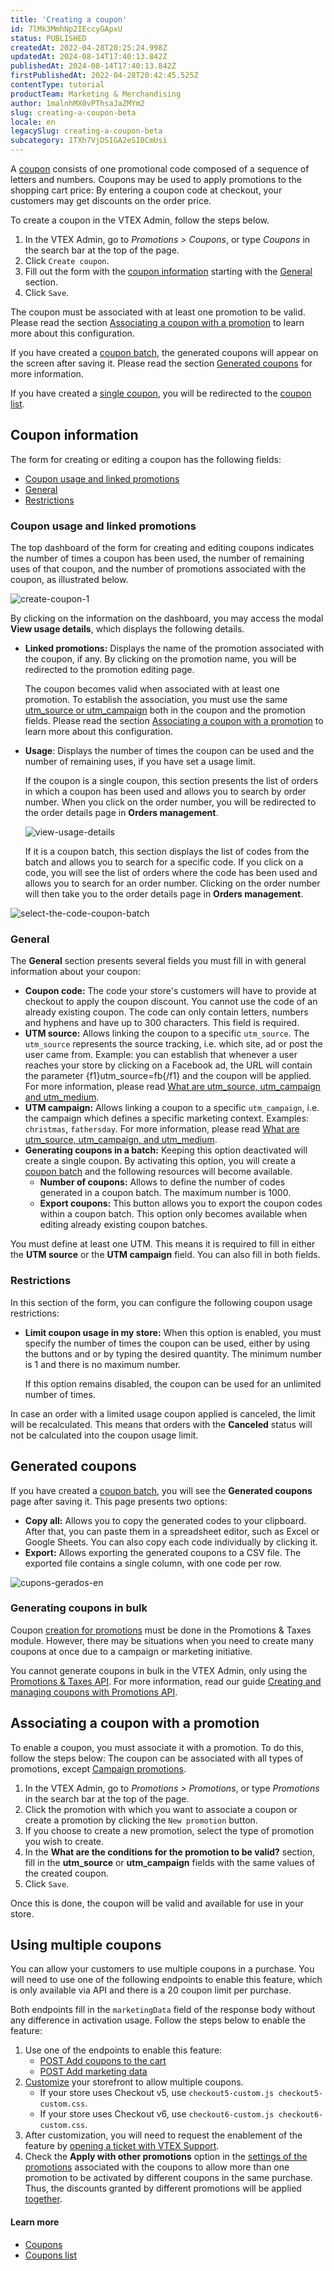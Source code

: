 ```yaml
---
title: 'Creating a coupon'
id: 7lMk3MmhNp2IEccyGApxU
status: PUBLISHED
createdAt: 2022-04-28T20:25:24.998Z
updatedAt: 2024-08-14T17:40:13.842Z
publishedAt: 2024-08-14T17:40:13.842Z
firstPublishedAt: 2022-04-28T20:42:45.525Z
contentType: tutorial
productTeam: Marketing & Merchandising
author: 1malnhMX0vPThsaJaZMYm2
slug: creating-a-coupon-beta
locale: en
legacySlug: creating-a-coupon-beta
subcategory: 1TXh7VjDSIGA2eSI0CmUsi
---
```


A [coupon](https://help.vtex.com/en/tutorial/coupons-beta--1aAEN3ADpz19ss5JCIEBdL) consists of one promotional code composed of a sequence of letters and numbers. Coupons may be used to apply promotions to the shopping cart price: By entering a coupon code at checkout, your customers may get discounts on the order price.

To create a coupon in the VTEX Admin, follow the steps below. 

1. In the VTEX Admin, go to *Promotions > Coupons*, or type *Coupons* in the search bar at the top of the page.
2. Click `Create coupon`.
3. Fill out the form with the [coupon information](#coupon-information) starting with the [General](#general) section.
4. Click `Save`.

The coupon must be associated with at least one promotion to be valid. Please read the section [Associating a coupon with a promotion](#associating-a-coupon-with-a-promotion) to learn more about this configuration.

If you have created a [coupon batch](https://help.vtex.com/en/tutorial/coupons-beta--1aAEN3ADpz19ss5JCIEBdL#coupon-batches), the generated coupons will appear on the screen after saving it. Please read the section [Generated coupons](#generated-coupons) for more information.

If you have created a [single coupon](https://help.vtex.com/en/tutorial/coupons-beta--1aAEN3ADpz19ss5JCIEBdL#single-coupons), you will be redirected to the [coupon list](https://help.vtex.com/en/tutorial/coupons-list-beta--5z5ya3IonsC2W4B5h4JrsZ).

## Coupon information

The form for creating or editing a coupon has the following fields:

* [Coupon usage and linked promotions](#coupon-usage-and-linked-promotions)
* [General](#general)
* [Restrictions](#restrictions)

### Coupon usage and linked promotions

The top dashboard of the form for creating and editing coupons indicates the number of times a coupon has been used, the number of remaining uses of that coupon, and the number of promotions associated with the coupon, as illustrated below.

![create-coupon-1](//images.ctfassets.net/alneenqid6w5/3HAiF63zYFGjrfOnBCl5Hb/12a3cfbee85e20584d8f110a419c6cfe/create-coupon-1.png)

By clicking on the information on the dashboard, you may access the modal **View usage details**, which displays the following details.

* **Linked promotions:** Displays the name of the promotion associated with the coupon, if any. By clicking on the promotion name, you will be redirected to the promotion editing page.

    The coupon becomes valid when associated with at least one promotion. To establish the association, you must use the same [utm_source or utm_campaign](https://help.vtex.com/en/tutorial/what-are-utm-source-utm-campaign-and-utm-medium--2wTz7QJ8KUG6skGAoAQuii) both in the coupon and the promotion fields. Please read the section [Associating a coupon with a promotion](#associating-a-coupon-with-a-promotion) to learn more about this configuration.

* **Usage**: Displays the number of times the coupon can be used and the number of remaining uses, if you have set a usage limit.

    If the coupon is a single coupon, this section presents the list of orders in which a coupon has been used and allows you to search by order number. When you click on the order number, you will be redirected to the order details page in **Orders management**.

    ![view-usage-details](//images.ctfassets.net/alneenqid6w5/1bFOCXCpWwoXzJToacK3BM/628adb058ee54d89dc271d31abb9e26c/view-usage-details.png)

    If it is a coupon batch, this section displays the list of codes from the batch and allows you to search for a specific code. If you click on a code,  you will see the list of orders where the code has been used and allows you to search for an order number. Clicking on the order number will then take you to the order details page in __Orders management__.

![select-the-code-coupon-batch](//images.ctfassets.net/alneenqid6w5/25yE4tmkHYDm4MISaz9upH/e30ef211427e536244083f5ad2045fba/selecione-o-codigo-grupo-en.PNG)

### General

The **General** section presents several fields you must fill in with general information about your coupon:

* **Coupon code:** The code your store's customers will have to provide at checkout to apply the coupon discount. You cannot use the code of an already existing coupon. The code can only contain letters, numbers and hyphens and have up to 300 characters. This field is required.
* **UTM source:** Allows linking the coupon to a specific `utm_source`. The `utm_source` represents the source tracking, i.e. which site, ad or post the user came from. Example: you can establish that whenever a user reaches your store by clicking on a Facebook ad, the URL will contain the parameter {f1}utm_source=fb{/f1} and the coupon will be applied. For more information, please read [What are utm_source, utm_campaign and utm_medium](https://help.vtex.com/en/tutorial/what-are-utm-source-utm-campaign-and-utm-medium--2wTz7QJ8KUG6skGAoAQuii).
* **UTM campaign:** Allows linking a coupon to a specific `utm_campaign`, i.e. the campaign which defines a specific marketing context. Examples: `christmas`, `fathersday`. For more information, please read [What are utm_source, utm_campaign, and utm_medium](https://help.vtex.com/en/tutorial/what-are-utm-source-utm-campaign-and-utm-medium--2wTz7QJ8KUG6skGAoAQuii).
* <i class="fas fa-toggle-on"></i> **Generating coupons in a batch:** Keeping this option deactivated will create a single coupon. By activating this option, you will create a [coupon batch](https://help.vtex.com/en/tutorial/coupons-beta--1aAEN3ADpz19ss5JCIEBdL#coupon-batches) and the following resources will become available. 
    * **Number of coupons:** Allows to define the number of codes generated in a coupon batch. The maximum number is 1000.
    * **Export coupons:** This button allows you to export the coupon codes within a coupon batch. This option only becomes available when editing already existing coupon batches.

<div class="alert alert-warning">
<p>You must define at least one UTM. This means it is required to fill in either the <strong>UTM source</strong> or the <strong>UTM campaign</strong> field. You can also fill in both fields.</p>
</div>

### Restrictions

In this section of the form, you can configure the following coupon usage restrictions:

* <i class="fas fa-toggle-on"></i> **Limit coupon usage in my store:** When this option is enabled, you must specify the number of times the coupon can be used, either by using the buttons <i class="fas fa-minus"></i> and <i class="fas fa-plus"></i> or by typing the desired quantity. The minimum number is 1 and there is no maximum number.

  If this option remains disabled, the coupon can be used for an unlimited number of times.

  <div class="alert alert-warning">
<p>In case an order with a limited usage coupon applied is canceled, the limit will be recalculated. This means that orders with the <strong>Canceled</strong> status will not be calculated into the coupon usage limit.</p>
  </div>

## Generated coupons

If you have created a [coupon batch](https://help.vtex.com/en/tutorial/coupons-beta--1aAEN3ADpz19ss5JCIEBdL#coupon-batches), you will see the __Generated coupons__ page after saving it. This page presents two options:

* <i class="far fa-clone"></i> **Copy all:** Allows you to copy the generated codes to your clipboard. After that, you can paste them in a spreadsheet editor, such as Excel or Google Sheets. You can also copy each code individually by clicking it.
* **Export:** Allows exporting the generated coupons to a CSV file. The exported file contains a single column, with one code per row.

![cupons-gerados-en](//images.ctfassets.net/alneenqid6w5/3Ar3vHIyynacQr9vJ5qUf3/640d534c61c09cae6bb345bbbca25173/cupons-gerados-en.gif)

### Generating coupons in bulk
Coupon [creation for promotions](#creating-coupon) must be done in the Promotions & Taxes module. However, there may be situations when you need to create many coupons at once due to a campaign or marketing initiative.

You cannot generate coupons in bulk in the VTEX Admin, only using the [Promotions & Taxes API](https://developers.vtex.com/docs/api-reference/promotions-and-taxes-api). For more information, read our guide [Creating and managing coupons with Promotions API](https://developers.vtex.com/docs/guides/creating-and-managing-coupons-with-promotions-api).

## Associating a coupon with a promotion 

To enable a coupon, you must associate it with a promotion. To do this, follow the steps below: The coupon can be associated with all types of promotions, except [Campaign promotions](https://help.vtex.com/en/tutorial/campaign-promotion--1ChYXhK2AQGuS6wAqS8Ume).

1. In the VTEX Admin, go to *Promotions > Promotions*, or type *Promotions* in the search bar at the top of the page.
2. Click the promotion with which you want to associate a coupon or create a promotion by clicking the `New promotion` button.
3. If you choose to create a new promotion, select the type of promotion you wish to create.
4. In the **What are the conditions for the promotion to be valid?** section, fill in the **utm_source** or **utm_campaign** fields with the same values of the created coupon.
5. Click `Save`.

Once this is done, the coupon will be valid and available for use in your store.

## Using multiple coupons

You can allow your customers to use multiple coupons in a purchase. You will need to use one of the following endpoints to enable this feature, which is only available via API and there is a 20 coupon limit per purchase.

Both endpoints fill in the `marketingData` field of the response body without any difference in activation usage. Follow the steps below to enable the feature:

1. Use one of the endpoints to enable this feature:
   - [POST Add coupons to the cart](https://developers.vtex.com/docs/api-reference/checkout-api#post-/api/checkout/pub/orderForm/-orderFormId-/coupons)
   - [POST Add marketing data](https://developers.vtex.com/docs/api-reference/checkout-api#post-/api/checkout/pub/orderForm/-orderFormId-/attachments/marketingData)
2. [Customize](https://developers.vtex.com/docs/guides/checkout-customization-guide#customizing-checkout-ui-admin-vtex) your storefront to allow multiple coupons.
   - If your store uses Checkout v5, use `checkout5-custom.js checkout5-custom.css`.
   - If your store uses Checkout v6, use `checkout6-custom.js checkout6-custom.css`.
3. After customization, you will need to request the enablement of the feature by [opening a ticket with VTEX Support](https://help.vtex.com/en/tutorial/abrir-chamados-para-o-suporte-vtex--16yOEqpO32UQYygSmMSSAM).
4. Check the <i class="fas fa-check-square"></i> **Apply with other promotions** option in the [settings of the promotions](https://help.vtex.com/en/tracks/promocoes--6asfF1vFYiZgTQtOzwJchR/7FjbeZdE2KMwk5L1t98pZI#4-restrictions-and-limitations-of-use) associated with the coupons to allow more than one promotion to be activated by different coupons in the same purchase. Thus, the discounts granted by different promotions will be applied [together](https://help.vtex.com/en/tutorial/entendendo-a-concorrencia-de-promocoes--tutorials_2270#accumulation).

#### Learn more

* [Coupons](https://help.vtex.com/en/tutorial/coupons-beta--1aAEN3ADpz19ss5JCIEBdL)
* [Coupons list](https://help.vtex.com/en/tutorial/coupons-list-beta--5z5ya3IonsC2W4B5h4JrsZ)
